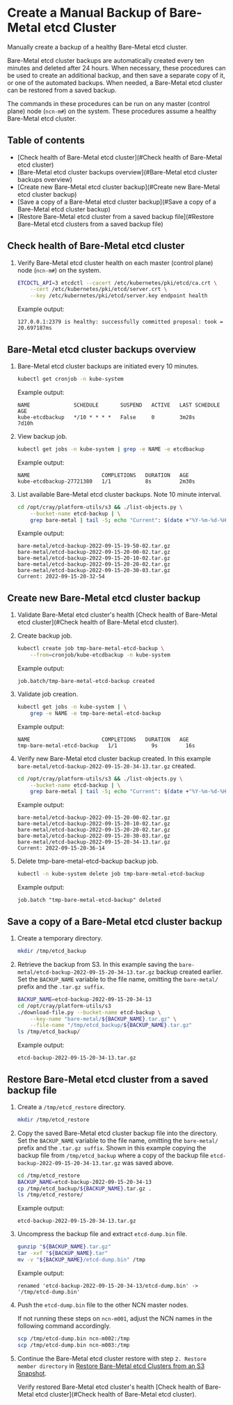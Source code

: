 # Create a Manual Backup of Bare-Metal etcd Cluster

Manually create a backup of a healthy Bare-Metal etcd cluster.

Bare-Metal etcd cluster backups are automatically created every ten minutes and deleted after 24 hours.
When necessary, these procedures can be used to create an additional backup, and then save a separate copy of it, or one of the automated backups.
When needed, a Bare-Metal etcd cluster can be restored from a saved backup.

The commands in these procedures can be run on any master (control plane) node \(`ncn-m#`\) on the system.
These procedures assume a healthy Bare-Metal etcd cluster.

## Table of contents

* [Check health of Bare-Metal etcd cluster](#Check health of Bare-Metal etcd cluster)
* [Bare-Metal etcd cluster backups overview](#Bare-Metal etcd cluster backups overview)
* [Create new Bare-Metal etcd cluster backup](#Create new Bare-Metal etcd cluster backup)
* [Save a copy of a Bare-Metal etcd cluster backup](#Save a copy of a Bare-Metal etcd cluster backup)
* [Restore Bare-Metal etcd cluster from a saved backup file](#Restore Bare-Metal etcd clusters from a saved backup file)

## Check health of Bare-Metal etcd cluster

1. Verify Bare-Metal etcd cluster health on each master (control plane) node \(`ncn-m#`\) on the system.
    
    ```bash
    ETCDCTL_API=3 etcdctl --cacert /etc/kubernetes/pki/etcd/ca.crt \
        --cert /etc/kubernetes/pki/etcd/server.crt \
        --key /etc/kubernetes/pki/etcd/server.key endpoint health
    ```
    
    Example output:
    
    ```text
    127.0.0.1:2379 is healthy: successfully committed proposal: took = 20.697187ms

## Bare-Metal etcd cluster backups overview

1. Bare-Metal etcd cluster backups are initiated every 10 minutes.
    
    ```bash
    kubectl get cronjob -n kube-system
    ```
    
    Example output:
    
    ```text
    NAME              SCHEDULE       SUSPEND   ACTIVE   LAST SCHEDULE   AGE
    kube-etcdbackup   */10 * * * *   False     0        3m28s           7d10h
    ```

1. View backup  job.
    
    ```bash
    kubectl get jobs -n kube-system | grep -e NAME -e etcdbackup
    ```
    
    Example output:
    
    ```text
    NAME                       COMPLETIONS   DURATION   AGE
    kube-etcdbackup-27721380   1/1           8s         2m30s
    ```

1. List available Bare-Metal etcd cluster backups. Note 10 minute interval.
    
    ```bash
    cd /opt/cray/platform-utils/s3 && ./list-objects.py \
        --bucket-name etcd-backup | \
        grep bare-metal | tail -5; echo "Current": $(date +"%Y-%m-%d-%H-%M-%S")
    ```
    
    Example output:
    
    ```text
    bare-metal/etcd-backup-2022-09-15-19-50-02.tar.gz
    bare-metal/etcd-backup-2022-09-15-20-00-02.tar.gz
    bare-metal/etcd-backup-2022-09-15-20-10-02.tar.gz
    bare-metal/etcd-backup-2022-09-15-20-20-02.tar.gz
    bare-metal/etcd-backup-2022-09-15-20-30-03.tar.gz
    Current: 2022-09-15-20-32-54
    ```

## Create new Bare-Metal etcd cluster backup

1. Validate Bare-Metal etcd cluster's health [Check health of Bare-Metal etcd cluster](#Check health of Bare-Metal etcd cluster).

1. Create backup job.
    
    ```bash
    kubectl create job tmp-bare-metal-etcd-backup \
        --from=cronjob/kube-etcdbackup -n kube-system
    ```
    
    Example output:
    
    ```text
    job.batch/tmp-bare-metal-etcd-backup created
    ```

1. Validate job creation.
    
    ```bash
    kubectl get jobs -n kube-system | \
        grep -e NAME -e tmp-bare-metal-etcd-backup
    ```
    
    Example output:
    
    ```text
    NAME                       COMPLETIONS   DURATION   AGE
    tmp-bare-metal-etcd-backup   1/1           9s         16s
    ```

1. Verify new Bare-Metal etcd cluster backup created.
    In this example `bare-metal/etcd-backup-2022-09-15-20-34-13.tar.gz` created.
    
    ```bash
    cd /opt/cray/platform-utils/s3 && ./list-objects.py \
        --bucket-name etcd-backup | \
        grep bare-metal | tail -5; echo "Current": $(date +"%Y-%m-%d-%H-%M-%S")
    ```
     
    Example output:
    
    ```text
    bare-metal/etcd-backup-2022-09-15-20-00-02.tar.gz
    bare-metal/etcd-backup-2022-09-15-20-10-02.tar.gz
    bare-metal/etcd-backup-2022-09-15-20-20-02.tar.gz
    bare-metal/etcd-backup-2022-09-15-20-30-03.tar.gz
    bare-metal/etcd-backup-2022-09-15-20-34-13.tar.gz
    Current: 2022-09-15-20-36-14
    ```

1. Delete tmp-bare-metal-etcd-backup backup job.
    
    ```bash
    kubectl -n kube-system delete job tmp-bare-metal-etcd-backup
    ```
    
    Example output:
    
    ```text
    job.batch "tmp-bare-metal-etcd-backup" deleted
    ```

## Save a copy of a Bare-Metal etcd cluster backup

1. Create a temporary directory.
    
    ```bash
    mkdir /tmp/etcd_backup
    ```

1. Retrieve the backup from S3.
    In this example saving the `bare-metal/etcd-backup-2022-09-15-20-34-13.tar.gz` backup created earlier.
    Set the `BACKUP_NAME` variable to the file name, omitting the `bare-metal/` prefix and the `.tar.gz suffix`.
    
    ```bash
    BACKUP_NAME=etcd-backup-2022-09-15-20-34-13
    cd /opt/cray/platform-utils/s3
    ./download-file.py --bucket-name etcd-backup \
        --key-name "bare-metal/${BACKUP_NAME}.tar.gz" \
        --file-name "/tmp/etcd_backup/${BACKUP_NAME}.tar.gz"
    ls /tmp/etcd_backup/
    ```
    
    Example output:
    
    ```text
    etcd-backup-2022-09-15-20-34-13.tar.gz
    ```

## Restore Bare-Metal etcd cluster from a saved backup file

1. Create a `/tmp/etcd_restore` directory.
    
    ```bash
    mkdir /tmp/etcd_restore
    ```

1. Copy the saved Bare-Metal etcd cluster backup file into the directory.
    Set the `BACKUP_NAME` variable to the file name, omitting the `bare-metal/` prefix and the `.tar.gz suffix`.
    Shown in this example copying the backup file from `/tmp/etcd_backup`
    where a copy of the backup file `etcd-backup-2022-09-15-20-34-13.tar.gz` was saved above.
    
    ```bash
    cd /tmp/etcd_restore
    BACKUP_NAME=etcd-backup-2022-09-15-20-34-13
    cp /tmp/etcd_backup/${BACKUP_NAME}.tar.gz .
    ls /tmp/etcd_restore/
    ```
    
    Example output:
    
    ```text
    etcd-backup-2022-09-15-20-34-13.tar.gz
    ```

1. Uncompress the backup file and extract `etcd-dump.bin` file.
    
    ```bash
    gunzip "${BACKUP_NAME}.tar.gz"
    tar -xvf "${BACKUP_NAME}.tar"
    mv -v "${BACKUP_NAME}/etcd-dump.bin" /tmp
    ```
    
    Example output:
    
    ```text
    renamed 'etcd-backup-2022-09-15-20-34-13/etcd-dump.bin' -> '/tmp/etcd-dump.bin'
    ```

1. Push the `etcd-dump.bin` file to the other NCN master nodes.
    
    If not running these steps on `ncn-m001`, adjust the NCN names in the following command accordingly.
    
    ```bash
    scp /tmp/etcd-dump.bin ncn-m002:/tmp
    scp /tmp/etcd-dump.bin ncn-m003:/tmp
    ```

1. Continue the Bare-Metal etcd cluster restore with step `2. Restore member directory`
     in [Restore Bare-Metal etcd Clusters from an S3 Snapshot](Restore_Bare-Metal_etcd_Clusters_from_an_S3_Snapshot.md#2-restore-member-directory).

    Verify restored Bare-Metal etcd cluster's health [Check health of Bare-Metal etcd cluster](#Check health of Bare-Metal etcd cluster).
